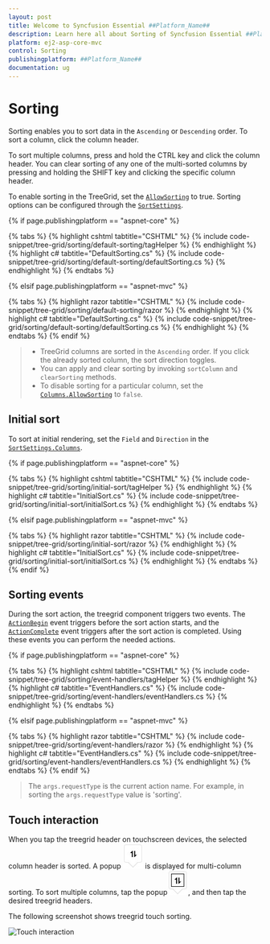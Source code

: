 ```yaml
---
layout: post
title: Welcome to Syncfusion Essential ##Platform_Name##
description: Learn here all about Sorting of Syncfusion Essential ##Platform_Name## widgets based on HTML5 and jQuery.
platform: ej2-asp-core-mvc
control: Sorting
publishingplatform: ##Platform_Name##
documentation: ug
---
```



# Sorting

Sorting enables you to sort data in the `Ascending` or `Descending` order.
To sort a column, click the column header.

To sort multiple columns, press and hold the CTRL key and click the column header.  You can clear sorting of any one of the multi-sorted columns by pressing and holding the SHIFT key and clicking the specific column header.

To enable sorting in the TreeGrid, set the [`AllowSorting`](https://help.syncfusion.com/cr/cref_files/aspnetcore-js2/Syncfusion.EJ2~Syncfusion.EJ2.TreeGrid.TreeGrid~AllowSorting.html) to true. Sorting options can be configured through the [`SortSettings`](https://help.syncfusion.com/cr/cref_files/aspnetcore-js2/Syncfusion.EJ2~Syncfusion.EJ2.TreeGrid.TreeGrid~SortSettings.html).

{% if page.publishingplatform == "aspnet-core" %}

{% tabs %}
{% highlight cshtml tabtitle="CSHTML" %}
{% include code-snippet/tree-grid/sorting/default-sorting/tagHelper %}
{% endhighlight %}
{% highlight c# tabtitle="DefaultSorting.cs" %}
{% include code-snippet/tree-grid/sorting/default-sorting/defaultSorting.cs %}
{% endhighlight %}
{% endtabs %}

{% elsif page.publishingplatform == "aspnet-mvc" %}

{% tabs %}
{% highlight razor tabtitle="CSHTML" %}
{% include code-snippet/tree-grid/sorting/default-sorting/razor %}
{% endhighlight %}
{% highlight c# tabtitle="DefaultSorting.cs" %}
{% include code-snippet/tree-grid/sorting/default-sorting/defaultSorting.cs %}
{% endhighlight %}
{% endtabs %}
{% endif %}



> * TreeGrid columns are sorted in the `Ascending` order. If you click the already sorted column, the sort direction toggles.
> * You can apply and clear sorting by invoking `sortColumn` and `clearSorting` methods.
> * To disable sorting for a particular column, set the [`Columns.AllowSorting`](https://help.syncfusion.com/cr/cref_files/aspnetcore-js2/Syncfusion.EJ2~Syncfusion.EJ2.TreeGrid.TreeGridColumn~AllowSorting.html) to `false`.

## Initial sort

To sort at initial rendering, set the `Field` and `Direction` in the [`SortSettings.Columns`](https://help.syncfusion.com/cr/cref_files/aspnetcore-js2/Syncfusion.EJ2~Syncfusion.EJ2.TreeGrid.TreeGridSortSettingsBuilder~Columns.html).

{% if page.publishingplatform == "aspnet-core" %}

{% tabs %}
{% highlight cshtml tabtitle="CSHTML" %}
{% include code-snippet/tree-grid/sorting/initial-sort/tagHelper %}
{% endhighlight %}
{% highlight c# tabtitle="InitialSort.cs" %}
{% include code-snippet/tree-grid/sorting/initial-sort/initialSort.cs %}
{% endhighlight %}
{% endtabs %}

{% elsif page.publishingplatform == "aspnet-mvc" %}

{% tabs %}
{% highlight razor tabtitle="CSHTML" %}
{% include code-snippet/tree-grid/sorting/initial-sort/razor %}
{% endhighlight %}
{% highlight c# tabtitle="InitialSort.cs" %}
{% include code-snippet/tree-grid/sorting/initial-sort/initialSort.cs %}
{% endhighlight %}
{% endtabs %}
{% endif %}



## Sorting events

During the sort action, the treegrid component triggers two events. The [`ActionBegin`](https://help.syncfusion.com/cr/cref_files/aspnetcore-js2/Syncfusion.EJ2~Syncfusion.EJ2.TreeGrid.TreeGrid~ActionBegin.html) event triggers before the sort action starts, and the [`ActionComplete`](https://help.syncfusion.com/cr/cref_files/aspnetcore-js2/Syncfusion.EJ2~Syncfusion.EJ2.TreeGrid.TreeGrid~ActionComplete.html) event triggers after the sort action is completed. Using these events you can perform the needed actions.

{% if page.publishingplatform == "aspnet-core" %}

{% tabs %}
{% highlight cshtml tabtitle="CSHTML" %}
{% include code-snippet/tree-grid/sorting/event-handlers/tagHelper %}
{% endhighlight %}
{% highlight c# tabtitle="EventHandlers.cs" %}
{% include code-snippet/tree-grid/sorting/event-handlers/eventHandlers.cs %}
{% endhighlight %}
{% endtabs %}

{% elsif page.publishingplatform == "aspnet-mvc" %}

{% tabs %}
{% highlight razor tabtitle="CSHTML" %}
{% include code-snippet/tree-grid/sorting/event-handlers/razor %}
{% endhighlight %}
{% highlight c# tabtitle="EventHandlers.cs" %}
{% include code-snippet/tree-grid/sorting/event-handlers/eventHandlers.cs %}
{% endhighlight %}
{% endtabs %}
{% endif %}



> The `args.requestType` is the current action name. For example, in sorting the `args.requestType` value is 'sorting'.

<!--  Custom sort comparer

You can customize the default sort action for a column by defining the [`column.sortComparer`](../../api/treegrid/column/#sortcomparer) property. The sort comparer function has the same functionality like [`Array.sort`](https://developer.mozilla.org/en-US/docs/Web/JavaScript/Reference/Global_Objects/Array/sort) sort comparer.

In the following example, custom sort comparer function was defined in the `Category` column.

```typescript
import { TreeGrid, Sort } from '@syncfusion/ej2-treegrid';
import { sortData } from './datasource.ts';

TreeGrid.Inject(Sort);

// The custom function
let sortComparer: (reference: string, comparer:  string) => number = (reference: string,
comparer:  string) => {
    if (reference < comparer) {
        return -1;
    }
    if (reference > comparer) {
        return 1;
    }
    return 0;
};

let treeGridObj: TreeGrid = new TreeGrid({
    dataSource: sortData,
    childMapping: 'subtasks',
    allowSorting: true,
    height: 315,
    treeColumnIndex: 1,
    columns: [
        { field: 'Category', headerText: 'Category', width: 140 },
        { field: 'orderName', headerText: 'Order Name', width: 200 },
        { field: 'orderDate', headerText: 'Order Date', width: 120, textAlign: 'Right', format: 'yMd', type: 'date' },
        { field: 'units', headerText: 'Units', width: 90, textAlign: 'Right' }
    ]
});

treeGridObj.appendTo('#TreeGrid');

```

> The sort comparer function will work only for the local data. -->

## Touch interaction

When you tap the treegrid header on touchscreen devices, the selected column header is sorted. A popup ![Multi column sorting](images/sorting.jpg) is displayed for multi-column sorting. To sort multiple columns, tap the popup![Multi sorting](images/msorting.jpg), and then tap the desired treegrid headers.

The following screenshot shows treegrid touch sorting.

<!-- markdownlint-disable MD033 -->
<img src="../images/touch-sorting.jpg" alt="Touch interaction" style="width:320px;height: 620px">
<!-- markdownlint-enable MD033 -->
